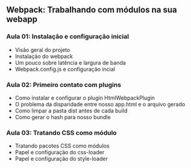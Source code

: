 ## Webpack: Trabalhando com módulos na sua webapp

### Aula 01: Instalação e configuração inicial

- Visão geral do projeto
- Instalação do webpack
- Um pouco sobre latência e largura de banda
- Webpack.config.js e configuração incial

### Aula 02: Primeiro contato com plugins

- Como instalar e configurar o plugin HtmlWebpackPlugin
- O problema da disparidade entre nosso app.html e o arquivo gerado
- Como limpar a pasta dist antes de cada build
- Como gerar o hash para nosso bundle

### Aula 03: Tratando CSS como módulo

- Tratando pacotes CSS como módulos
- Papel e configuração do css-loader
- Papel e configuração do style-loader